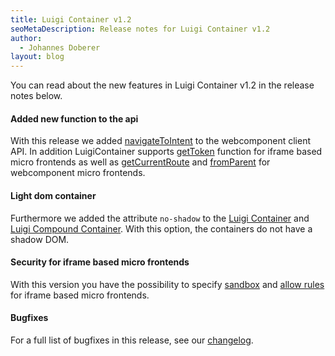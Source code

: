```yaml
---
title: Luigi Container v1.2 
seoMetaDescription: Release notes for Luigi Container v1.2
author:
  - Johannes Doberer
layout: blog
---
```


You can read about the new features in Luigi Container v1.2 in the release notes below.

<!-- Excerpt -->

#### Added new function to the api

With this release we added [navigateToIntent](https://docs.luigi-project.io/docs/luigi-core-api?section=navigatetointent) to the webcomponent client API.
In addition LuigiContainer supports [getToken](https://docs.luigi-project.io/docs/luigi-container-api?section=authdata) function for iframe based micro frontends as well as [getCurrentRoute](https://docs.luigi-project.io/docs/luigi-core-api?section=getcurrentroute) and [fromParent](https://docs.luigi-project.io/docs/luigi-core-api?section=getcurrentroute) for webcomponent micro frontends.

#### Light dom container

Furthermore we added the attribute `no-shadow` to the [Luigi Container](https://docs.luigi-project.io/docs/luigi-container-api?section=noshadow) and [Luigi Compound Container](https://docs.luigi-project.io/docs/luigi-compound-container-api?section=noshadow). With this option, the containers do not have a shadow DOM.

#### Security for iframe based micro frontends

With this version you have the possibility to specify [sandbox](https://docs.luigi-project.io/docs/luigi-compound-container-api?section=noshadow) and [allow rules](https://docs.luigi-project.io/docs/luigi-container-api?section=allowrules) for iframe based micro frontends.

#### Bugfixes

For a full list of bugfixes in this release, see our [changelog](https://github.com/SAP/luigi/releases/tag/container%2Fv1.2.0).